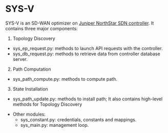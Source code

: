 SYS-V
==

SYS-V is an SD-WAN optimizer on [Juniper NorthStar SDN controller](http://www.juniper.net/us/en/products-services/sdn/northstar-network-controller/). It contains three major components:

1. Topology Discovery
  * sys_ep_request.py: methods to launch API requests with the controller.
  * sys_db_request.py: methods to retrieve data from controller database server.

2. Path Computation
  * sys_path_compute.py: methods to compute path.

3. State Installation
  * sys_path_update.py: methods to install path; It also contains high-level methods for Topology Discovery

+ Other modules:
  * sys_constant.py: credentials, constants and mappings.
  * sys_main.py: management loop.
